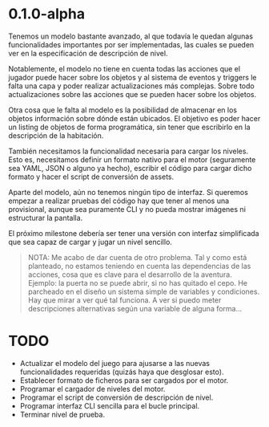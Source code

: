 0.1.0-alpha
===========

Tenemos un modelo bastante avanzado, al que todavía le quedan algunas
funcionalidades importantes por ser implementadas, las cuales se pueden
ver en la especificación de descripción de nivel.

Notablemente, el modelo no tiene en cuenta todas las acciones que el jugador
puede hacer sobre los objetos y al sistema de eventos y triggers le falta una
capa y poder realizar actualizaciones más complejas. Sobre todo actualizaciones
sobre las acciones que se pueden hacer sobre los objetos.

Otra cosa que le falta al modelo es la posibilidad de almacenar en los objetos
información sobre dónde están ubicados. El objetivo es poder hacer un listing de
objetos de forma programática, sin tener que escribirlo en la descripción de
la habitación.

También necesitamos la funcionalidad necesaria para cargar los niveles. Esto es,
necesitamos definir un formato nativo para el motor (seguramente sea YAML, JSON o
alguno ya hecho), escribir el código para cargar dicho formato y hacer el script
de conversión de assets.

Aparte del modelo, aún no tenemos ningún tipo de interfaz. Si queremos empezar a
realizar pruebas del código hay que tener al menos una provisional, aunque sea
puramente CLI y no pueda mostrar imágenes ni estructurar la pantalla.

El próximo milestone debería ser tener una versión con interfaz simplificada que
sea capaz de cargar y jugar un nivel sencillo.

> NOTA: Me acabo de dar cuenta de otro problema. Tal y como está planteado, no
estamos teniendo en cuenta las dependencias de las acciones, cosa que es clave
para el desarrollo de la aventura. Ejemplo: la puerta no se puede abrir, si no
has quitado el cepo. He parcheado en el diseño un sistema simple de variables
y condiciones. Hay que mirar a ver qué tal funciona. A ver si puedo meter
descripciones alternativas según una variable de alguna forma...

TODO
====

- Actualizar el modelo del juego para ajusarse a las nuevas funcionalidades
requeridas (quizás haya que desglosar esto).
- Establecer formato de ficheros para ser cargados por el motor.
- Programar el cargador de niveles del motor.
- Programar el script de conversión de descripción de nivel.
- Programar interfaz CLI sencilla para el bucle principal.
- Terminar nivel de prueba.
